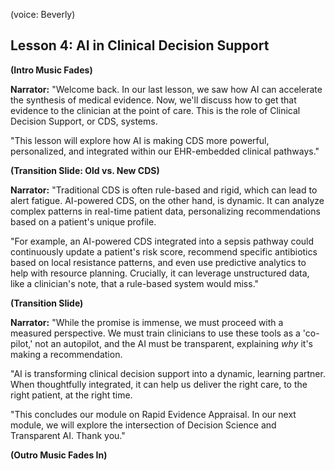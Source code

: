 (voice: Beverly)

## Lesson 4: AI in Clinical Decision Support

**(Intro Music Fades)**

**Narrator:** "Welcome back. In our last lesson, we saw how AI can accelerate the synthesis of medical evidence. Now, we'll discuss how to get that evidence to the clinician at the point of care. This is the role of Clinical Decision Support, or CDS, systems.

"This lesson will explore how AI is making CDS more powerful, personalized, and integrated within our EHR-embedded clinical pathways."

**(Transition Slide: Old vs. New CDS)**

**Narrator:** "Traditional CDS is often rule-based and rigid, which can lead to alert fatigue. AI-powered CDS, on the other hand, is dynamic. It can analyze complex patterns in real-time patient data, personalizing recommendations based on a patient's unique profile.

"For example, an AI-powered CDS integrated into a sepsis pathway could continuously update a patient's risk score, recommend specific antibiotics based on local resistance patterns, and even use predictive analytics to help with resource planning. Crucially, it can leverage unstructured data, like a clinician's note, that a rule-based system would miss."

**(Transition Slide)**

**Narrator:** "While the promise is immense, we must proceed with a measured perspective. We must train clinicians to use these tools as a 'co-pilot,' not an autopilot, and the AI must be transparent, explaining *why* it's making a recommendation.

"AI is transforming clinical decision support into a dynamic, learning partner. When thoughtfully integrated, it can help us deliver the right care, to the right patient, at the right time.

"This concludes our module on Rapid Evidence Appraisal. In our next module, we will explore the intersection of Decision Science and Transparent AI. Thank you."

**(Outro Music Fades In)**
